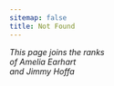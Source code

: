 ```yaml
---
sitemap: false
title: Not Found
---
```


<em>This page joins the ranks<br>of Amelia Earhart<br>and Jimmy Hoffa</em>
